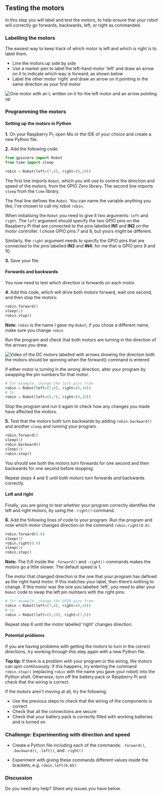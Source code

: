 [comment]: # (
Is this step open? Y/N
If so, short description of this step:
Related links:
Related files:
)

## Testing the motors

In this step you will label and test the motors, to help ensure that your robot will correctly go forwards, backwards, left, or right as commanded.

### Labelling the motors

The easiest way to keep track of which motor is left and which is right is to label them.

+ Line the motors up side by side
+ Use a marker pen to label the left-hand motor ‘left’ and draw an arrow on it to indicate which way is forward, as shown below
+ Label the other motor ‘right’ and draw an arrow on it pointing in the same direction as your first motor

![One motor with an L written on it for the left motor and an arrow pointing up](https://rpf-futurelearn.s3-eu-west-1.amazonaws.com/Robotics+-+Robot+Buggy/Photographs/1_7-labelled-motor.jpg)

### Programming the motors

#### Setting up the motors in Python

**1.** On your Raspberry Pi, open Mu or the IDE of your choice and create a new Python file.

**2.** Add the following code:

~~~ python
from gpiozero import Robot
from time import sleep

robin = Robot(left=(7,8), right=(9,10))
~~~

The first line imports `Robot`, which you will use to control the direction and speed of the motors, from the GPIO Zero library. The second line imports `sleep` from the `time` library.

The final line defines the `Robot`. You can name the variable anything you like; I've chosen to call my robot `robin`.

When initialising the `Robot` you need to give it two arguments: `left` and `right`. The `left` argument should specify the two GPIO pins on the Raspberry Pi that are connected to the pins labelled **IN1** and **IN2** on the motor controller. I chose GPIO pins 7 and 8, but yours might be different.

Similarly, the `right` argument needs to specify the GPIO pins that are connected to the pins labelled **IN3** and **IN4**; for me that is GPIO pins 9 and 10.

**3.** Save your file.

#### Forwards and backwards

   You now need to test which direction is forwards on each motor.

**4.** Add this code, which will drive both motors forward, wait one second, and then stop the motors:

~~~ python
robin.forward()
sleep(1)
robin.stop()
~~~

**Note:** `robin` is the name I gave my `Robot`; if you chose a different name, make sure you change `robin`.

Run the program and check that both motors are turning in the direction of the arrows you drew.

![Video of the DC motors labelled with arrows showing the direction both the motors should be spinning when the forward() command is entered](https://rpf-futurelearn.s3-eu-west-1.amazonaws.com/Robotics+-+Robot+Buggy/Photographs/1_7-motors-spinning-forward.gif)

If either motor is turning in the wrong direction, alter your program by swapping the pin numbers for that motor.

~~~ python
# for example, change the left pins from
robin = Robot(left=(7,8), right=(9,10))
# to
robin = Robot(left=(8,7), right=(9,10))
~~~

Stop the program and run it again to check how any changes you made have affected the motors.

**5.** Test that the motors both turn backwards by adding `robin.backward()` and another `sleep` and running your program.

~~~ python
robin.forward()
sleep(1)
robin.backward()
sleep(1)
robin.stop()
~~~

You should see both the motors turn forwards for one second and then backwards for one second before stopping.

Repeat steps 4 and 5 until both motors turn forwards and backwards correctly.

#### Left and right

Finally, you are going to test whether your program correctly identifies the left and right motors, by using the `.right()` command.

**6.** Add the following lines of code to your program. Run the program and note which motor changes direction on the command `robin.right(0.6)`.

~~~ python
robin.forward(0.6)
sleep(1)
robin.right(0.6)
sleep(1)
robin.stop()
~~~

**Note:** The 0.6 inside the `.forward()` and `.right()` commands makes the motors go a little slower. The default speed is 1.

The motor that changed direction is the one that your program has defined as the right-hand motor. If this matches your label, then there’s nothing to change. If this motor was the one you labelled 'left', you need to alter your `Robot` code to swap the left pin numbers with the right pins:

~~~ python
# for example, change the GPIO pins from
robin = Robot(left=(7,8), right=(9,10))
# to
robin = Robot(left=(9,10), right=(7,8))
~~~

Repeat step 6 until the motor labelled 'right' changes direction.

#### Potential problems

If you are having problems with getting the motors to turn in the correct directions, try working through this step again with a new Python file.

**Top tip:** If there is a problem with your program or the wiring, the motors can spin continuously. If this happens, try entering the command `robin.stop()` (replacing `robin` with the name you gave your robot) into the Python shell. Otherwise, turn off the battery pack or Raspberry Pi and check that the wiring is correct.

If the motors aren't moving at all, try the following:

+ Use the previous steps to check that the wiring of the components is correct
+ Check that all the connections are secure
+ Check that your battery pack is correctly filled with working batteries and is turned on

### Challenge: Experimenting with direction and speed

+ Create a Python file including each of the commands: `.forward()`, `.backward()`, `.left()`, and `.right()`

+ Experiment with giving these commands different values inside the brackets, e.g. `robin.left(0.65)`

### Discussion

Do you need any help? Share any issues you have below.
